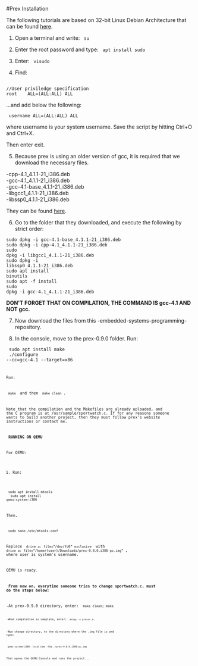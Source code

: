 #Prex Installation

The following tutorials are based on 32-bit Linux Debian Architecture that can be found [here](http://cdimage.debian.org/debian-cd/8.6.0/i386/iso-cd/debian-8.6.0-i386-netinst.iso).

1. Open a terminal and write: <code> su </code>

2. Enter the root password and type: <code> apt install sudo </code>

3. Enter: <code> visudo </code>

4. Find:

<code>
//User priviledge specification
root	ALL=(ALL:ALL) ALL
</code>

...and add below the following:

<code> username	ALL=(ALL:ALL) ALL </code>

where username is your system username. Save the script by hitting Ctrl+O and Ctrl+X.

Then enter exit.

5. Because prex is using an older version of gcc, it is required that we download the necessary files.

-cpp-4.1_4.1.1-21_i386.deb <br />
-gcc-4.1_4.1.1-21_i386.deb<br />
-gcc-4.1-base_4.1.1-21_i386.deb<br />
-libgcc1_4.1.1-21_i386.deb<br />
-libssp0_4.1.1-21_i386.deb<br />

They can be found [here](http://archive.debian.org/debian/pool/main/g/gcc-4.1/).

6. Go to the folder that they downloaded, and execute the following by strict order:


<code>sudo dpkg -i gcc-4.1-base_4.1.1-21_i386.deb</code><br />
<code>sudo dpkg -i cpp-4.1_4.1.1-21_i386.deb</code><br />
<code>sudo dpkg -i libgcc1_4.1.1-21_i386.deb</code><br />
<code>sudo dpkg -i libssp0_4.1.1-21_i386.deb</code><br />
<code>sudo apt install binutils</code><br />
<code>sudo apt -f install</code><br />
<code>sudo dpkg -i gcc-4.1_4.1.1-21_i386.deb
</code><br />

<b> DON'T FORGET THAT ON COMPILATION, THE COMMAND IS gcc-4.1 AND NOT gcc. </b>

7. Now download the files from this -embedded-systems-programming- repository. 

8. In the console, move to the prex-0.9.0 folder. Run:

<code> sudo apt install make </code> <br />
<code> ./configure --cc=gcc-4.1 --target=x86<code/>

Run: 

<code> make </code> and then <code> make clean </code>.

Note that the compilation and the Makefiles are already uploaded, and the C program is at /usr/sample/sportwatch.c. If for any reasons someone wants to build another project, then they must follow prex's website instructions or contact me.



<b> RUNNING ON QEMU </b>

For QEMU:

1. Run: 

<code> sudo apt install mtools </code><br />
<code> sudo apt install qemu-system-i386 </code><br />

Then,

<code> sudo nano /etc/mtools.conf </code><br />

Replace <code> drive a: file=”/dev/fd0” exclusive </code> with <code> drive a: file=”/home/{user}/Downloads/prex-0.8.0.i386-pc.img” </code>,
where user is system's username.

QEMU is ready.

<b> From now on, everytime someone tries to change sportwatch.c, must do the steps below:</b>

-At prex-0.9.0 directory, enter:
<code> make clean; make <code>

-When compilation is complete, enter: <code> mcopy -o prexos a: </code>

-Now change directory, to the directory where the .img file is and type:

<code> qemu-system-i386 -localtime -fda ./prex-0.8.0.i386-pc.img </code>

That opens the QEMU Console and runs the project...
